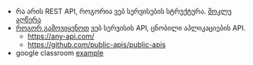 

- რა არის REST API, როგორია ვებ სერვისების სტრუქტურა. [მოკლე აღწერა](https://medium.com/extend/what-is-rest-a-simple-explanation-for-beginners-part-1-introduction-b4a072f8740f)
- [როგორ გამოვიყენოთ](http://dummy.restapiexample.com/) ვებ სერვისის API, ცნობილი აპლიკაციების API.
    - https://any-api.com/
    - https://github.com/public-apis/public-apis
- google classroom [example](https://developers.google.com/classroom/quickstart/nodejs)
